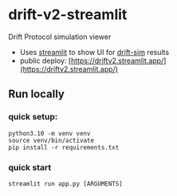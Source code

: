 # drift-v2-streamlit

Drift Protocol simulation viewer
- Uses [streamlit](https://streamlit.io/) to show UI for [drift-sim](https://github.com/drift-labs/drift-sim) results
- public deploy: [https://driftv2.streamlit.app/](https://driftv2.streamlit.app/)

## Run locally
### quick setup:
```
python3.10 -m venv venv
source venv/bin/activate
pip install -r requirements.txt
```

### quick start

```
streamlit run app.py [ARGUMENTS]
```
